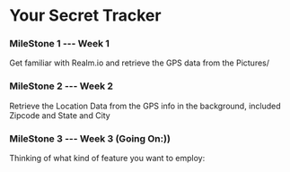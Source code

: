 # Your Secret Tracker

### MileStone 1 --- Week 1 
Get familiar with Realm.io and retrieve the GPS data from the Pictures/

### MileStone 2 --- Week 2
Retrieve the Location Data from the GPS info in the background, included Zipcode and State and City

### MileStone 3 --- Week 3 (Going On:))
Thinking of what kind of feature you want to employ:

